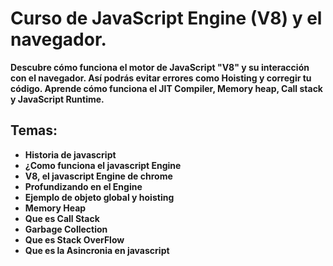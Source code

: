 # Curso de JavaScript Engine (V8) y el navegador.

**Descubre cómo funciona el motor de JavaScript "V8" y su interacción con el navegador. Así podrás evitar errores como Hoisting y corregir tu código. Aprende cómo funciona el JIT Compiler, Memory heap, Call stack y JavaScript Runtime.**

## Temas: 

- **Historia de javascript**
- **¿Como funciona el javascript Engine**
- **V8, el javascript Engine de chrome**
- **Profundizando en el Engine**
- **Ejemplo de objeto global y hoisting**
- **Memory Heap**
- **Que es Call Stack**
- **Garbage Collection**
- **Que es Stack OverFlow**
- **Que es la Asincronia en javascript**